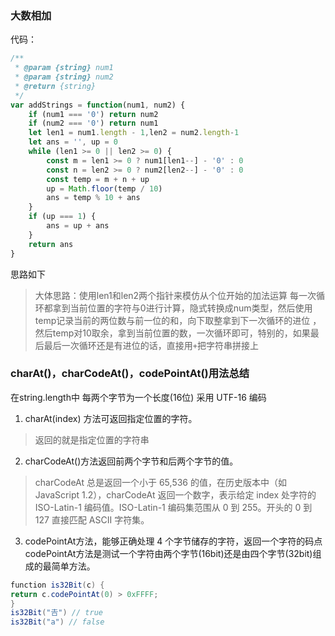 ### 大数相加

代码：
```javascript
/**
 * @param {string} num1
 * @param {string} num2
 * @return {string}
 */
var addStrings = function(num1, num2) {
    if (num1 === '0') return num2
    if (num2 === '0') return num1
    let len1 = num1.length - 1,len2 = num2.length-1
    let ans = '', up = 0
    while (len1 >= 0 || len2 >= 0) {
        const m = len1 >= 0 ? num1[len1--] - '0' : 0 
        const n = len2 >= 0 ? num2[len2--] - '0' : 0
        const temp = m + n + up
        up = Math.floor(temp / 10)
        ans = temp % 10 + ans
    }
    if (up === 1) {
        ans = up + ans
    }
    return ans
}
```
思路如下
> 大体思路：使用len1和len2两个指针来模仿从个位开始的加法运算
每一次循环都拿到当前位置的字符与0进行计算，隐式转换成num类型，然后使用temp记录当前的两位数与前一位的和，向下取整拿到下一次循环的进位 ，然后temp对10取余，拿到当前位置的数，一次循环即可，特别的，如果最后最后一次循环还是有进位的话，直接用```+```把字符串拼接上 

### charAt()，charCodeAt()，codePointAt()用法总结
在string.length中 每两个字节为一个长度(16位) 采用 UTF-16 编码
1. charAt(index) 方法可返回指定位置的字符。
> 返回的就是指定位置的字符串

2. charCodeAt()方法返回前两个字节和后两个字节的值。
> charCodeAt 总是返回一个小于 65,536 的值，在历史版本中（如 JavaScript 1.2），charCodeAt 返回一个数字，表示给定 index 处字符的 ISO-Latin-1 编码值。ISO-Latin-1 编码集范围从 0 到 255。开头的 0 到 127 直接匹配 ASCII 字符集。

3. codePointAt方法，能够正确处理 4 个字节储存的字符，返回一个字符的码点
codePointAt方法是测试一个字符由两个字节(16bit)还是由四个字节(32bit)组成的最简单方法。
```java 
function is32Bit(c) {
return c.codePointAt(0) > 0xFFFF;
}
is32Bit("𠮷") // true
is32Bit("a") // false
```